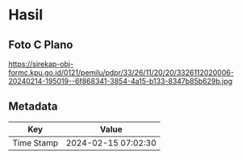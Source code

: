 # Hasil

## Foto C Plano

https://sirekap-obj-formc.kpu.go.id/0121/pemilu/pdpr/33/26/11/20/20/3326112020006-20240214-195019--6f868341-3854-4a15-b133-8347b85b629b.jpg


## Metadata

| Key        | Value               |
| ---------- | ------------------- |
| Time Stamp | 2024-02-15 07:02:30 |



